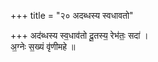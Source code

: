 +++
title = "२० अदब्धस्य स्वधावतो"

+++
अद॑ब्धस्य स्व॒धाव॑तो दू॒तस्य॒ रेभ॑तः॒ सदा॑ ।  
अ॒ग्नेः स॒ख्यं वृ॑णीमहे ॥